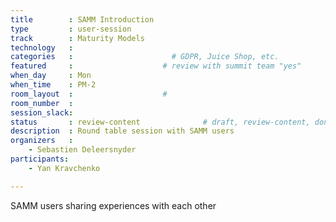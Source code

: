 ```yaml
---
title        : SAMM Introduction
type         : user-session
track        : Maturity Models
technology   :
categories   :                      # GDPR, Juice Shop, etc.
featured     :                    # review with summit team "yes"
when_day     : Mon
when_time    : PM-2
room_layout  :                    #
room_number  :
session_slack:
status       : review-content              # draft, review-content, done
description  : Round table session with SAMM users
organizers   :
    - Sebastien Deleersnyder
participants:
    - Yan Kravchenko

---
```


SAMM users sharing experiences with each other
